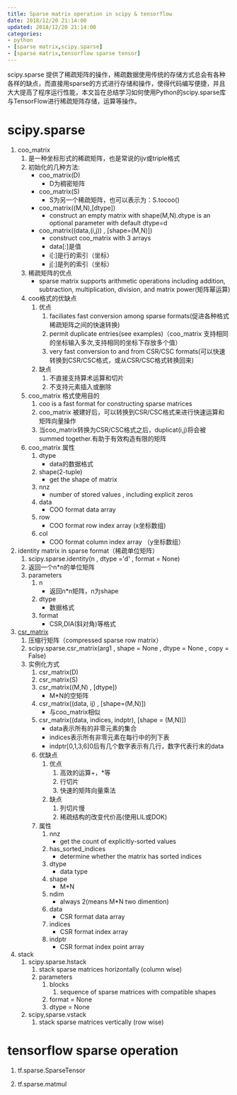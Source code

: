```yaml
---
title: Sparse matrix operation in scipy & tensorflow
date: 2018/12/20 21:14:00
updated: 2018/12/20 21:14:00
categories:
- python
- [sparse matrix,scipy.sparse]
- [sparse matrix,tensorflow sparse tensor]
---
```


scipy.sparse 提供了稀疏矩阵的操作，稀疏数据使用传统的存储方式总会有各种各样的缺点，而直接用sparse的方式进行存储和操作，使得代码编写便捷，并且大大提高了程序运行性能，本文旨在总结学习如何使用Python的scipy.sparse库与TensorFlow进行稀疏矩阵存储，运算等操作。

<!-- more -->

# scipy.sparse

1. coo_matrix 
   1. 是一种坐标形式的稀疏矩阵，也是常说的ijv或triple格式
   2. 初始化的几种方法:
      - coo_matrix(D) 
        - D为稠密矩阵
      - coo_matrix(S)
        -  S为另一个稀疏矩阵，也可以表示为：S.tocoo()
      - coo_matrix((M,N),[dtype]) 
        - construct an empty matrix with shape(M,N).dtype is an optional parameter with default dtype=d
      - coo_matrix((data,(i,j)) , [shape=(M,N)])
        - construct coo_matrix with 3 arrays
        - data[:]是值
        - i[:]是行的索引（坐标）
        - j[:]是列的索引（坐标）
   3. 稀疏矩阵的优点
       - sparse matrix supports arithmetic operations including addition, subtraction, multiplication, division, and matrix power(矩阵幂运算)
   4. coo格式的优缺点
       1. 优点
          1. faciliates fast conversion among sparse formats(促进各种格式稀疏矩阵之间的快速转换)
          2. permit duplicate entries(see examples)（coo_matrix 支持相同的坐标输入多次,支持相同的坐标下存放多个值）
          3. very fast conversion to and from CSR/CSC formats(可以快速转换到CSR/CSC格式，或从CSR/CSC格式转换回来)
       2. 缺点
          1. 不直接支持算术运算和切片
          2. 不支持元素插入或删除
   5. coo_matrix 格式使用目的
       1. coo is a fast format for constructing sparse matrices
       2. coo_matrix 被建好后，可以转换到CSR/CSC格式来进行快速运算和矩阵向量操作
       3. 当coo_matrix转换为CSR/CSC格式之后，duplicat(i,j)将会被summed together.有助于有效构造有限的矩阵
   6. coo_matrix 属性
       1. dtype
          - data的数据格式
       2. shape(2-tuple)
          - get the shape of matrix 
       3. nnz
          - number of stored values , including explicit zeros
       4. data
          - COO format data array  
       5. row
          - COO format row index array (x坐标数组)
       6. col  
          - COO format column index array （y坐标数组）
2. identity matrix in sparse format（稀疏单位矩阵）
   1. scipy.sparse.identity(n , dtype ='d' , format = None)
   2. 返回一个n*n的单位矩阵
   3. parameters
       1. n
          - 返回n*n矩阵，n为shape
       2. dtype
          - 数据格式
       3. format
          - CSR,DIA(斜对角)等格式
3. [csr_matrix](https://docs.scipy.org/doc/scipy-0.14.0/reference/generated/scipy.sparse.csr_matrix.html)
   1. 压缩行矩阵（compressed sparse row matrix）
   2. scipy.sparse.csr_matrix(arg1 , shape = None , dtype = None , copy = False)
   3. 实例化方式
      1. csr_matrix(D)
      2. csr_matrix(S)
      3. csr_matrix((M,N) , [dtype])
         - M*N的空矩阵 
      4. csr_matrix((data, ij) , [shape=(M,N)])
         -  与coo_matrix相似
      5. csr_matrix((data, indices, indptr), [shape = (M,N)])
         - data表示所有的非零元素的集合
         - indices表示所有非零元素在每行中的列下表
         - indptr[0,1,3,6]0后有几个数字表示有几行，数字代表行末的data 
      6. 优缺点
         1. 优点
            1. 高效的运算+，*等
            2. 行切片
            3. 快速的矩阵向量乘法
         2. 缺点
            1. 列切片慢
            2. 稀疏结构的改变代价高(使用LIL或DOK)
      7. 属性
         1. nnz
            - get the count of explicitly-sorted values 
         2. has_sorted_indices
            - determine whether the matrix has sorted indices 
         3. dtype
            - data type 
         4. shape
            - M*N 
         5. ndim
            - always 2(means M*N two dimention) 
         6. data
            -  CSR format data array
         7. indices
            - CSR format index array 
         8. indptr
            - CSR format index point array  
4. stack
   1. scipy.sparse.hstack
      1. stack sparse matrices horizontally (column wise)
      2. parameters
         1. blocks
            1. sequence of sparse matrices with compatible shapes
         2. format = None
         3. dtype = None
   2. scipy,sparse.vstack
      1. stack sparse matrices vertically (row wise)


# tensorflow sparse operation

1. tf.sparse.SparseTensor

2. tf.sparse.matmul